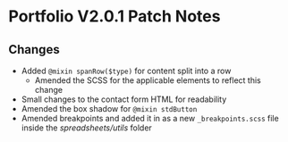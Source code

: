 # Portfolio V2.0.1 Patch Notes

## Changes

- Added `@mixin spanRow($type)` for content split into a row
  - Amended the SCSS for the applicable elements to reflect this change
- Small changes to the contact form HTML for readability
- Amended the box shadow for `@mixin stdButton`
- Amended breakpoints and added it in as a new `_breakpoints.scss` file inside the *spreadsheets/utils* folder